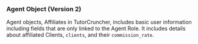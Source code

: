### Agent Object (Version 2)

Agent objects, Affiliates in TutorCruncher, includes basic user information including fields that are only linked to the Agent Role. 
It includes details about affiliated Clients, `clients`, and their `commission_rate`.
